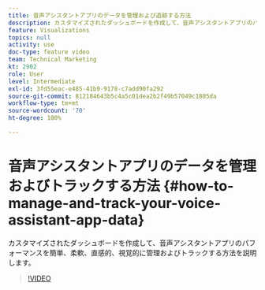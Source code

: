 ```yaml
---
title: 音声アシスタントアプリのデータを管理および追跡する方法
description: カスタマイズされたダッシュボードを作成して、音声アシスタントアプリのパフォーマンスを簡単、柔軟、直感的、視覚的に管理およびトラックする方法を説明します。
feature: Visualizations
topics: null
activity: use
doc-type: feature video
team: Technical Marketing
kt: 2902
role: User
level: Intermediate
exl-id: 3fd55eac-e485-41b9-9178-c7add90fa292
source-git-commit: 812184643b5c4a5c01dea2b2f49b57049c1805da
workflow-type: tm+mt
source-wordcount: '70'
ht-degree: 100%

---
```


# 音声アシスタントアプリのデータを管理およびトラックする方法 {#how-to-manage-and-track-your-voice-assistant-app-data}

カスタマイズされたダッシュボードを作成して、音声アシスタントアプリのパフォーマンスを簡単、柔軟、直感的、視覚的に管理およびトラックする方法を説明します。

>[!VIDEO](https://video.tv.adobe.com/v/27224/?quality=12&learn=on)
